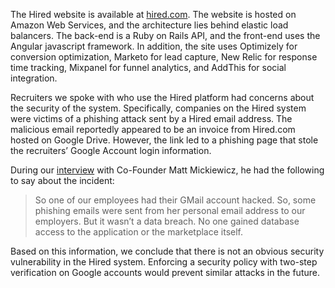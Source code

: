 The Hired website is available at [hired.com](https://hired.com/). The website is hosted on Amazon Web Services, and the architecture lies behind elastic load balancers. The back-end is a Ruby on Rails API, and the front-end uses the Angular javascript framework. In addition, the site uses Optimizely for conversion optimization, Marketo for lead capture, New Relic for response time tracking, Mixpanel for funnel analytics, and AddThis for social integration. 

Recruiters we spoke with who use the Hired platform had concerns about the security of the system. Specifically, companies on the Hired system were victims of a phishing attack sent by a Hired email address. The malicious email reportedly appeared to be an invoice from Hired.com hosted on Google Drive. However, the link led to a phishing page that stole the recruiters’ Google Account login information.

During our [interview](http://stage.telegraphresearch.com/mickiewicz-interview/) with Co-Founder Matt Mickiewicz, he had the following to say about the incident:

> So one of our employees had their GMail account hacked. So, some phishing emails were sent from her personal email address to our employers. But it wasn’t a data breach. No one gained database access to the application or the marketplace itself. 

Based on this information, we conclude that there is not an obvious security vulnerability in the Hired system. Enforcing a security policy with two-step verification on Google accounts would prevent similar attacks in the future. 
